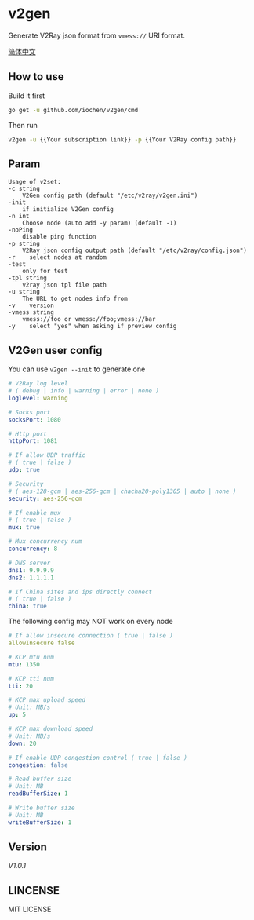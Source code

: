 # v2gen

Generate V2Ray json format from `vmess://` URI format.

[简体中文](README_zh_cn.md)

## How to use

Build it first

```sh
go get -u github.com/iochen/v2gen/cmd
```
  
Then run

```sh
v2gen -u {{Your subscription link}} -p {{Your V2Ray config path}}
```

## Param

```Param
Usage of v2set:
-c string
    V2Gen config path (default "/etc/v2ray/v2gen.ini")
-init
    if initialize V2Gen config
-n int
    Choose node (auto add -y param) (default -1)
-noPing
    disable ping function
-p string
    V2Ray json config output path (default "/etc/v2ray/config.json")
-r    select nodes at random
-test
    only for test
-tpl string
    v2ray json tpl file path
-u string
    The URL to get nodes info from
-v    version
-vmess string
    vmess://foo or vmess://foo;vmess://bar
-y    select "yes" when asking if preview config
```

## V2Gen user config

You can use `v2gen --init` to generate one

```yaml
# V2Ray log level
# ( debug | info | warning | error | none )
loglevel: warning

# Socks port
socksPort: 1080

# Http port
httpPort: 1081

# If allow UDP traffic
# ( true | false )
udp: true

# Security
# ( aes-128-gcm | aes-256-gcm | chacha20-poly1305 | auto | none )
security: aes-256-gcm

# If enable mux
# ( true | false )
mux: true

# Mux concurrency num
concurrency: 8

# DNS server
dns1: 9.9.9.9
dns2: 1.1.1.1

# If China sites and ips directly connect
# ( true | false )
china: true

```

The following config may NOT work on every node

```yaml
# If allow insecure connection ( true | false )
allowInsecure false

# KCP mtu num
mtu: 1350

# KCP tti num
tti: 20

# KCP max upload speed
# Unit: MB/s
up: 5

# KCP max download speed
# Unit: MB/s
down: 20

# If enable UDP congestion control ( true | false )
congestion: false

# Read buffer size
# Unit: MB
readBufferSize: 1

# Write buffer size
# Unit: MB
writeBufferSize: 1
```

## Version

*V1.0.1*

## LINCENSE

MIT LICENSE

